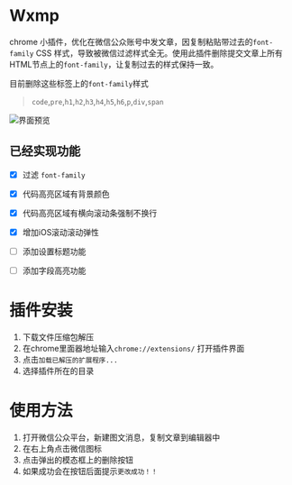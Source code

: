 # Wxmp

chrome 小插件，优化在微信公众账号中发文章，因复制粘贴带过去的`font-family` CSS 样式，导致被微信过滤样式全无。使用此插件删除提交文章上所有HTML节点上的`font-family`，让复制过去的样式保持一致。  

目前删除这些标签上的`font-family`样式

> `code`,`pre`,`h1`,`h2`,`h3`,`h4`,`h5`,`h6`,`p`,`div`,`span`

![界面预览](https://raw.githubusercontent.com/jaywcjlove/wxmp/master/wxmq.png)


## 已经实现功能

- [x] 过滤 `font-family`
- [x] 代码高亮区域有背景颜色
- [x] 代码高亮区域有横向滚动条强制不换行
- [x] 增加iOS滚动滚动弹性
- [ ] 添加设置标题功能
- [ ] 添加字段高亮功能


# 插件安装 

1. 下载文件压缩包解压
2. 在chrome里面器地址输入`chrome://extensions/` 打开插件界面
3. 点击`加载已解压的扩展程序...` 
4. 选择插件所在的目录


# 使用方法

1. 打开微信公众平台，新建图文消息，复制文章到编辑器中
2. 在右上角点击微信图标
3. 点击弹出的模态框上的删除按钮
4. 如果成功会在按钮后面提示`更改成功！！`